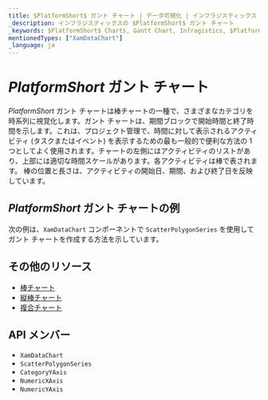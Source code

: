 ```yaml
---
title: $PlatformShort$ ガント チャート | データ可視化 | インフラジスティックス
_description: インフラジスティックスの $PlatformShort$ ガント チャート
_keywords: $PlatformShort$ Charts, Gantt Chart, Infragistics, $PlatformShort$ チャート, ガント チャート, インフラジスティックス
mentionedTypes: ["XamDataChart"]
_language: ja
---
```

# $PlatformShort$ ガント チャート

$PlatformShort$ ガント チャートは棒チャートの一種で、さまざまなカテゴリを時系列に視覚化します。ガント チャートは、期間ブロックで開始時間と終了時間を示します。これは、プロジェクト管理で、時間に対して表示されるアクティビティ (タスクまたはイベント) を表示するための最も一般的で便利な方法の 1 つとしてよく使用されます。チャートの左側にはアクティビティのリストがあり、上部には適切な時間スケールがあります。各アクティビティは棒で表されます。 棒の位置と長さは、アクティビティの開始日、期間、および終了日を反映しています。


## $PlatformShort$ ガント チャートの例

次の例は、`XamDataChart` コンポーネントで `ScatterPolygonSeries` を使用してガント チャートを作成する方法を示しています。

<code-view style="height: 600px"
           data-demos-base-url="{environment:dvDemosBaseUrl}"
           iframe-src="{environment:dvDemosBaseUrl}/charts/data-chart-gantt-chart"
           alt="$PlatformShort$ ガント チャートの例" >
</code-view>

<div class="divider--half"></div>

## その他のリソース
- [棒チャート](bar-chart.md)
- [縦棒チャート](column-chart.md)
- [複合チャート](composite-chart.md)
<!-- - [ピラミッド チャート](pyramid-chart.md) -->

## API メンバー
- `XamDataChart`
- `ScatterPolygonSeries`
- `CategoryYAxis`
- `NumericXAxis`
- `NumericYAxis`
